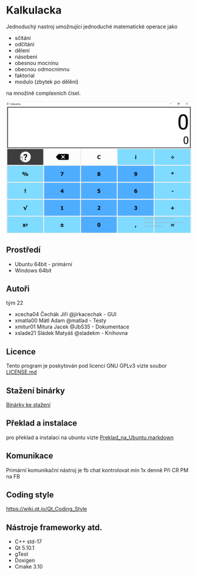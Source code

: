 # Kalkulacka

Jednoduchý nastroj umožnující jednoduché matematické operace jako
* sčítání
* odčítání
* dělení
* násobení
* obesnou mocninu
* obecnou odmocnimnu
* faktorial
* modulo (zbytek po dělění)

na množině complexních čísel.

![Náhled](/screenshot.PNG "Náhled")

Prostředí
---------

* Ubuntu 64bit - primární
* Windows 64bit

Autoři
------

tým 22
- xcecha04 Čechák Jiří @jirkacechak - GUI  
- xmatla00 Mátl Adam @matlad - Testy
- xmitur01 Mitura Jacek	@Jb535 - Dokumentace 
- xslade21 Sládek Matyáš @sladekm - Knihovna


Licence
-------
Tento program je poskytován pod licencí GNU GPLv3 vizte soubor [LICENSE.md](/LICENSE.md)

Stažení binárky
---------------
[Binárky ke stažení](https://github.com/matlad/FIT_IVS_PROJECT2/releases)


Překlad a instalace
-------------------
pro překlad a instalaci na ubuntu vizte [Preklad_na_Ubuntu.markdown](/src/dokumentace/Preklad_na_Ubuntu.markdown)


Komunikace
----------
Primární komunikační nástroj je fb chat kontrolovat min 1x denně
Při CR PM na FB

Coding style
------------
https://wiki.qt.io/Qt_Coding_Style


Nástroje frameworky atd.
-------------------------
* C++ std-17
* Qt 5.10.1
* gTest
* Doxigen
* Cmake 3.10




